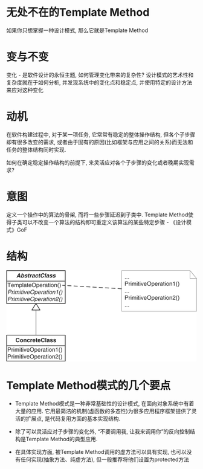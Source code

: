 # 无处不在的Template Method
如果你只想掌握一种设计模式, 那么它就是Template Method

# 变与不变
变化 - 是软件设计的永恒主题, 如何管理变化带来的复杂性? 设计模式的艺术性和复杂度就在于如何分析, 并发现系统中的变化点和稳定点, 并使用特定的设计方法来应对这种变化

# 动机
在软件构建过程中, 对于某一项任务, 它常常有稳定的整体操作结构, 但各个子步骤却有很多改变的需求, 或者由于固有的原因(比如框架与应用之间的关系)而无法和任务的整体结构同时实现.

如何在确定稳定操作结构的前提下, 来灵活应对各个子步骤的变化或者晚期实现需求?

# 意图

定义一个操作中的算法的骨架, 而将一些步骤延迟到子类中. Template Method使得子类可以不改变一个算法的结构即可重定义该算法的某些特定步骤 - 《设计模式》GoF

# 结构

![](./uml.ppm)

# Template Method模式的几个要点
* Template Method模式是一种非常基础性的设计模式, 在面向对象系统中有着大量的应用. 它用最简洁的机制(虚函数的多态性)为很多应用程序框架提供了灵活的扩展点, 是代码复用方面的基本实现结构.

* 除了可以灵活应对子步骤的变化外, “不要调用我, 让我来调用你”的反向控制结构是Template Method的典型应用.

* 在具体实现方面, 被Template Method调用的虚方法可以具有实现, 也可以没有任何实现(抽象方法、纯虚方法), 但一般推荐将他们设置为protected方法